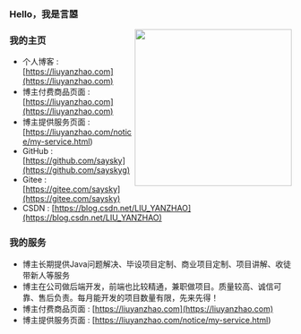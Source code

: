 ### Hello，我是言曌

<a href="https://goog.tech"><img align='right' src='https://media.giphy.com/media/d1DVd87uM1xJip8gUv/giphy.gif' width='280'></a>

### 我的主页
* 个人博客 : [https://liuyanzhao.com](https://liuyanzhao.com)
* 博主付费商品页面 : [https://liuyanzhao.com](https://liuyanzhao.com)
* 博主提供服务页面 : [https://liuyanzhao.com/notice/my-service.html)
* GitHub : [https://github.com/saysky](https://github.com/sayskyg)
* Gitee : [https://gitee.com/saysky](https://gitee.com/saysky)
* CSDN : [https://blog.csdn.net/LIU_YANZHAO](https://blog.csdn.net/LIU_YANZHAO)

### 我的服务
- 博主长期提供Java问题解决、毕设项目定制、商业项目定制、项目讲解、收徒带新人等服务
- 博主在公司做后端开发，前端也比较精通，兼职做项目。质量较高、诚信可靠、售后负责。每月能开发的项目数量有限，先来先得！
- 博主付费商品页面 : [https://liuyanzhao.com](https://liuyanzhao.com)
- 博主提供服务页面 : [https://liuyanzhao.com/notice/my-service.html)
